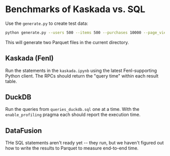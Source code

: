 # Benchmarks of Kaskada vs. SQL

Use the `generate.py` to create test data:

```bash
python generate.py --users 500 --items 500 --purchases 10000 --page_views 5000 --reviews 2500
```

This will generate two Parquet files in the current directory.

## Kaskada (Fenl)

Run the statements in the `kaskada.ipynb` using the latest Fenl-supporting Python client.
The RPCs should return the "query time" within each result table.

## DuckDB

Run the queries from `queries_duckdb.sql` one at a time.
With the `enable_profiling` pragma each should report the execution time.

## DataFusion

THe SQL statements aren't ready yet -- they run, but we haven't figured out how to write the results to Parquet to measure end-to-end time.